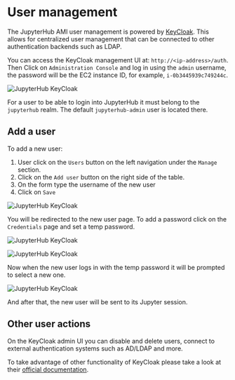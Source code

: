 # User management

The JupyterHub AMI user management is powered by [KeyCloak](https://www.keycloak.org).
This allows for centralized user management that can be connected to other
authentication backends such as LDAP.

You can access the KeyCloak management UI at: `http://<ip-address>/auth`.
Then Click on `Administration Console` and log in using the `admin` username,
the password will be the EC2 instance ID, for example, `i-0b3445939c749244c`.

![JupyterHub KeyCloak](/assets/img/jupyterhub-ami/keycloak-realm.png)

For a user to be able to login into JupyterHub it must belong to the `jupyterhub`
realm. The default `jupyterhub-admin` user is located there.

## Add a user

To add a new user:

1. User click on the `Users` button on the left navigation under
the `Manage` section.
1. Click on the `Add user` button on the right side of the table.
1. On the form type the username of the new user
1. Click on `Save`

![JupyterHub KeyCloak](/assets/img/jupyterhub-ami/keycloak-add-user.png)

You will be redirected to the new user page.
To add a password click on the `Credentials` page and set a temp password.

![JupyterHub KeyCloak](/assets/img/jupyterhub-ami/keycloak-user-page.png)

![JupyterHub KeyCloak](/assets/img/jupyterhub-ami/keycloak-user-temp-pass.png)

Now when the new user logs in with the temp password it will be prompted to
select a new one.

![JupyterHub KeyCloak](/assets/img/jupyterhub-ami/keycloak-update-pass.png)

And after that, the new user will be sent to its Jupyter session.

## Other user actions

On the KeyCloak admin UI you can disable and delete users, connect to external
authentication systems such as AD/LDAP and more.

To take advantage of other functionality of KeyCloak
please take a look at their [official documentation](https://www.keycloak.org/documentation).

